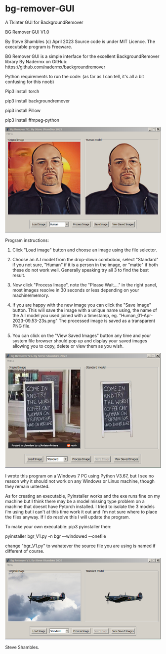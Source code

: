 # bg-remover-GUI
A Tkinter GUI for BackgroundRemover

BG Remover GUI V1.0

By Steve Shambles (c) April 2023
Source code is under MIT Licence.
The executable program is Freeware.

BG Remover GUI is a simple interface for the
excellent BackgroundRemover library 
By Nadermx on GitHub: https://github.com/nadermx/backgroundremover


Python requirements to run the code:
(as far as I can tell, it's all a bit confusing for this noob)


Pip3 install torch

pip3 install backgroundremover

pip3 install Pillow

pip3 install ffmpeg-python


![Alt Text](https://github.com/Steve-Shambles/bg-remover-GUI/blob/main/screenshot01_bgrv1.png)


Program instructions:

1. Click "Load image" button and choose an image using the file selector.

2. Choose an A.I model from the drop-down combobox, select "Standard" 
   if you not sure, "Human" if it is a person in the image, or "matte"
   if both these do not work well. Generally speaking try all 3 
   to find the best result. 

3. Now click "Process Image", note the "Please Wait...." 
   in the right panel, most images resolve in 30 seconds or less
   depending on your machine\memory.

4. If you are happy with the new image you can click the "Save Image" 
   button. This will save the image with a unique name using, 
   the name of the A.I model you used joined with a timestamp, eg. 
   "Human_01-Apr-2023-09.53-23s.png"
   The processed image is saved as a transparent PNG file.
   
5. You can click on the  "View Saved Images" button any time and 
   your system file browser should pop up and display your saved images
   allowing you to copy, delete or view them as you wish.
   

![Alt Text](https://github.com/Steve-Shambles/bg-remover-GUI/blob/main/screenshot02_bgrv1.png)
 

I wrote this program on a Windows 7 PC using Python V3.67,
but I see no reason why it should not work on any Windows or
Linux machine, though they remain untested.

As for creating an executable, Pyinstaller works and the exe runs fine
on my machine but I think there may be a model missing type
problem on a machine that doesnt have Pytorch installed.
I tried to isolate the 3 models i'm using but i can't at this time
work it out and I'm not sure where to place the files anyway.
If I do resolve this I will update the program.


To make your own executable:
pip3 pyinstaller
then: 

pyinstaller  bgr_V1.py -n bgr --windowed --onefile

change "bgr_V1.py" to wahatever the source file you 
are using is named if different of course.

![Alt Text](https://github.com/Steve-Shambles/bg-remover-GUI/blob/main/screenshot03_bgrv1.png)

Steve Shambles.

